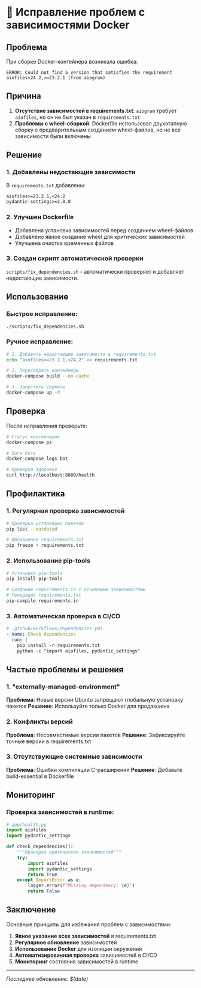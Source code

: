 # 🔧 Исправление проблем с зависимостями Docker

## Проблема

При сборке Docker-контейнера возникала ошибка:
```
ERROR: Could not find a version that satisfies the requirement aiofiles<24.2,>=23.2.1 (from aiogram)
```

## Причина

1. **Отсутствие зависимостей в requirements.txt**: `aiogram` требует `aiofiles`, но он не был указан в `requirements.txt`
2. **Проблемы с wheel-сборкой**: Dockerfile использовал двухэтапную сборку с предварительным созданием wheel-файлов, но не все зависимости были включены

## Решение

### 1. Добавлены недостающие зависимости

В `requirements.txt` добавлены:
```txt
aiofiles>=23.2.1,<24.2
pydantic-settings>=2.0.0
```

### 2. Улучшен Dockerfile

- Добавлена установка зависимостей перед созданием wheel-файлов
- Добавлено явное создание wheel для критических зависимостей
- Улучшена очистка временных файлов

### 3. Создан скрипт автоматической проверки

`scripts/fix_dependencies.sh` - автоматически проверяет и добавляет недостающие зависимости.

## Использование

### Быстрое исправление:
```bash
./scripts/fix_dependencies.sh
```

### Ручное исправление:
```bash
# 1. Добавить недостающие зависимости в requirements.txt
echo "aiofiles>=23.2.1,<24.2" >> requirements.txt

# 2. Пересобрать контейнеры
docker-compose build --no-cache

# 3. Запустить сервисы
docker-compose up -d
```

## Проверка

После исправления проверьте:
```bash
# Статус контейнеров
docker-compose ps

# Логи бота
docker-compose logs bot

# Проверка здоровья
curl http://localhost:8080/health
```

## Профилактика

### 1. Регулярная проверка зависимостей
```bash
# Проверка устаревших пакетов
pip list --outdated

# Обновление requirements.txt
pip freeze > requirements.txt
```

### 2. Использование pip-tools
```bash
# Установка pip-tools
pip install pip-tools

# Создание requirements.in с основными зависимостями
# Генерация requirements.txt
pip-compile requirements.in
```

### 3. Автоматическая проверка в CI/CD
```yaml
# .github/workflows/dependencies.yml
- name: Check dependencies
  run: |
    pip install -r requirements.txt
    python -c "import aiofiles, pydantic_settings"
```

## Частые проблемы и решения

### 1. "externally-managed-environment"
**Проблема**: Новые версии Ubuntu запрещают глобальную установку пакетов
**Решение**: Используйте только Docker для продакшена

### 2. Конфликты версий
**Проблема**: Несовместимые версии пакетов
**Решение**: Зафиксируйте точные версии в requirements.txt

### 3. Отсутствующие системные зависимости
**Проблема**: Ошибки компиляции C-расширений
**Решение**: Добавьте build-essential в Dockerfile

## Мониторинг

### Проверка зависимостей в runtime:
```python
# app/health.py
import aiofiles
import pydantic_settings

def check_dependencies():
    """Проверка критических зависимостей"""
    try:
        import aiofiles
        import pydantic_settings
        return True
    except ImportError as e:
        logger.error(f"Missing dependency: {e}")
        return False
```

## Заключение

Основные принципы для избежания проблем с зависимостями:

1. **Явное указание всех зависимостей** в requirements.txt
2. **Регулярное обновление** зависимостей
3. **Использование Docker** для изоляции окружения
4. **Автоматизированная проверка** зависимостей в CI/CD
5. **Мониторинг** состояния зависимостей в runtime

---

*Последнее обновление: $(date)* 